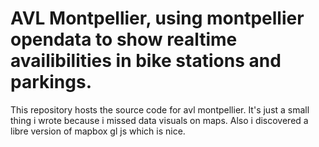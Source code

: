 # AVL Montpellier, using montpellier opendata to show realtime availibilities in bike stations and parkings.

This repository hosts the source code for avl montpellier.
It's just a small thing i wrote because i missed data visuals on maps. Also i discovered a libre version of mapbox gl js which is nice.
